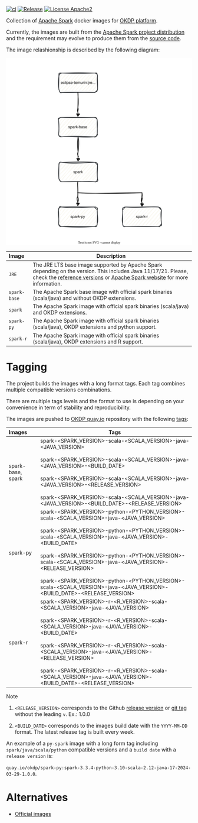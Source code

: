 [![ci](https://github.com/okdp/spark-images/actions/workflows/ci.yml/badge.svg)](https://github.com/okdp/spark-images/actions/workflows/ci.yml)
[![Release](https://img.shields.io/github/v/release/okdp/spark-images)](https://github.com/okdp/spark-images/releases/latest)
[![License Apache2](https://img.shields.io/badge/License-Apache%202.0-blue.svg)](http://www.apache.org/licenses/LICENSE-2.0)


Collection of [Apache Spark](https://spark.apache.org/) docker images for [OKDP platform](https://okdp.io/).

Currently, the images are built from the [Apache Spark project distribution](https://archive.apache.org/dist/spark) and the requirement may evolve to produce them from the [source code](https://github.com/apache/spark).

The image relashionship is described by the following diagram:

<p align="center">
 <img src="docs/images/spark-images.drawio.svg">
</p>




| Image          | Description                                                                                                                                                                                                                                                                       |
|:---------------|-----------------------------------------------------------------------------------------------------------------------------------------------------------------------------------------------------------------------------------------------------------------------------------|
| `JRE`          | The JRE LTS base image supported by Apache Spark depending on the version. This includes Java 11/17/21. Please, check the [reference versions](.build/reference-versions.yml) or [Apache Spark website](https://spark.apache.org/docs/latest/) for more information. |
| `spark-base`   | The Apache Spark base image with official spark binaries (scala/java) and without OKDP extensions.                                                                                                                                                                                |
| `spark`        | The Apache Spark image with official spark binaries (scala/java) and OKDP extensions.                                                                                                                                                                                             | 
| `spark-py`     | The Apache Spark image with official spark binaries (scala/java), OKDP extensions and python support.                                                                                                                                                                             | 
| `spark-r`      | The Apache Spark image with official spark binaries (scala/java), OKDP extensions and R support.                                                                                                                                                                                  | 

# Tagging

The project builds the images with a long format tags. Each tag combines multiple compatible versions combinations.

There are multiple tags levels and the format to use is depending on your convenience in term of stability and reproducibility.

The images are pushed to [OKDP quay.io](https://quay.io/organization/okdp) repository with the following [tags](.build/images.yml):

| Images              | Tags                                                                                                                                                                                                                                                                                                                                                                                                                                                                              |
|:--------------------|-----------------------------------------------------------------------------------------------------------------------------------------------------------------------------------------------------------------------------------------------------------------------------------------------------------------------------------------------------------------------------------------------------------------------------------------------------------------------------------|
| spark-base, spark | spark-<SPARK_VERSION>-scala-<SCALA_VERSION>-java-<JAVA_VERSION></br></br>spark-<SPARK_VERSION>-scala-<SCALA_VERSION>-java-<JAVA_VERSION>-<BUILD_DATE></br></br>spark-<SPARK_VERSION>-scala-<SCALA_VERSION>-java-<JAVA_VERSION>-<RELEASE_VERSION></br></br>spark-<SPARK_VERSION>-scala-<SCALA_VERSION>-java-<JAVA_VERSION>-<BUILD_DATE>-<RELEASE_VERSION>                                                                                                     |
| spark-py          | spark-<SPARK_VERSION>-python-<PYTHON_VERSION>-scala-<SCALA_VERSION>-java-<JAVA_VERSION></br></br>spark-<SPARK_VERSION>-python-<PYTHON_VERSION>-scala-<SCALA_VERSION>-java-<JAVA_VERSION>-<BUILD_DATE></br></br>spark-<SPARK_VERSION>-python-<PYTHON_VERSION>-scala-<SCALA_VERSION>-java-<JAVA_VERSION>-<RELEASE_VERSION></br></br>spark-<SPARK_VERSION>-python-<PYTHON_VERSION>-scala-<SCALA_VERSION>-java-<JAVA_VERSION>-<BUILD_DATE>-<RELEASE_VERSION> |
| spark-r           | spark-<SPARK_VERSION>-r-<R_VERSION>-scala-<SCALA_VERSION>-java-<JAVA_VERSION></br></br> spark-<SPARK_VERSION>-r-<R_VERSION>-scala-<SCALA_VERSION>-java-<JAVA_VERSION>-<BUILD_DATE></br></br>spark-<SPARK_VERSION>-r-<R_VERSION>-scala-<SCALA_VERSION>-java-<JAVA_VERSION>-<RELEASE_VERSION></br></br>spark-<SPARK_VERSION>-r-<R_VERSION>-scala-<SCALA_VERSION>-java-<JAVA_VERSION>-<BUILD_DATE>-<RELEASE_VERSION>                                        |

> [!NOTE]
> 1. `<RELEASE_VERSION>` corresponds to the Github [release version](https://github.com/okdp/spark-images/releases) or [git tag](https://github.com/okdp/spark-images/tags) without the leading `v`.
>  Ex.: 1.0.0
> 
> 2. `<BUILD_DATE>` corresponds to the images build date with the `YYYY-MM-DD` format. The latest release tag is built every week.
> 
> An example of a `py-spark` image with a long form tag including `spark/java/scala/python` compatible versions and a `build date` with a `release version` is: 
> 
> `quay.io/okdp/spark-py:spark-3.3.4-python-3.10-scala-2.12-java-17-2024-03-29-1.0.0`.
>

# Alternatives

- [Official images](https://github.com/apache/spark-docker)

